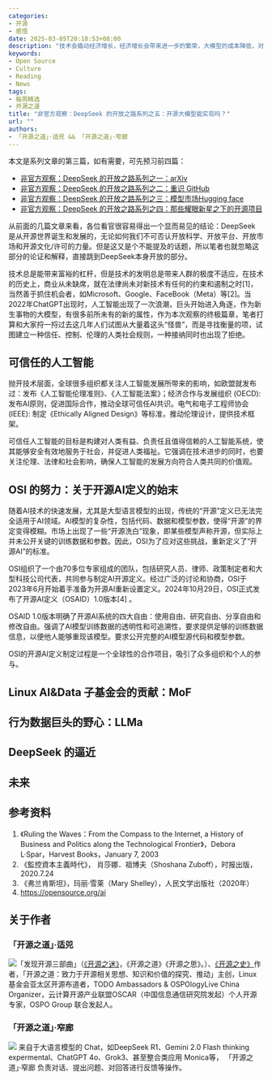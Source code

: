 ```yaml
---
categories:
- 开源
- 感悟
date: 2025-03-05T20:18:53+08:00
description: "技术会撬动经济增长，经济增长会带来进一步的繁荣，大模型的成本降低，对于所有数字行业都是相当利好的事情，那么问题来了，大模型的使用能带来什么？代码本身将走向哪里？知识财产权的模糊地带能渐渐清晰吗？"
keywords:
- Open Source
- Culture
- Reading
- News
tags:
- 每周精选
- 开源之道
title: "非官方观察：DeepSeek 的开放之路系列之五：开源大模型能实现吗？"
url: ""
authors:
- 「开源之道」·适兕 && 「开源之道」·窄廊
---
```


本文是系列文章的第三篇，如有需要，可先预习前四篇：

* [非官方观察：DeepSeek 的开放之路系列之一：arXiv](/posts/opensource_engineering/deepseek-open-path-series-0/)
* [非官方观察：DeepSeek 的开放之路系列之二：重识 GitHub](/posts/opensource_engineering/deepseek-open-path-series-1-github.md)
* [非官方观察：DeepSeek 的开放之路系列之三：模型市场Hugging face](/posts/opensource_engineering/deepseek-open-path-series-2-hugging-face.md)
* [非官方观察：DeepSeek 的开放之路系列之四：那些耀眼新星之下的开源项目](/posts/opensource_engineering/deepseek-open-path-series-3-open-source-infra.md)

从前面的几篇文章来看，各位看官很容易得出一个显而易见的结论：DeepSeek 是从开源世界诞生和发展的，无论如何我们不可否认开放科学、开放平台、开放市场和开源文化/许可的力量。但是这又是个不能提及的话题，所以笔者也就忽略这部分的论证和解释，直接跳到DeepSeek本身开放的部分。

技术总是能带来富裕的杠杆，但是技术的发明总是带来人群的极度不适应，在技术的历史上，商业从未缺席，就在法律尚未对新技术有任何的约束和遏制之时[1]，当然善于抓住机会者，如Microsoft、Google、FaceBook（Meta）等[2]。当2022年ChatGPT出现时，人工智能出现了一次浪潮，巨头开始进入角逐，作为新生事物的大模型，有很多前所未有的新的属性，作为本次观察的终极篇章，笔者打算和大家捋一捋过去这几年人们试图从大量着这头“怪兽”，而是寻找衡量的项，试图建立一种信任、控制、伦理的人类社会规则，一种接纳同时也出现了拒绝。

## 可信任的人工智能

抛开技术层面，全球很多组织都关注人工智能发展所带来的影响，如欧盟就发布过：发布《人工智能伦理准则》、《人工智能法案》；经济合作与发展组织 (OECD): 发布AI原则，促进国际合作，推动全球可信任AI共识。电气和电子工程师协会 (IEEE): 制定《Ethically Aligned Design》等标准，推动伦理设计，提供技术框架。

可信任人工智能的目标是构建对人类有益、负责任且值得信赖的人工智能系统，使其能够安全有效地服务于社会，并促进人类福祉。它强调在技术进步的同时，也要关注伦理、法律和社会影响，确保人工智能的发展方向符合人类共同的价值观。

## OSI 的努力：关于开源AI定义的始末

随着AI技术的快速发展，尤其是大型语言模型的出现，传统的“开源”定义已无法完全适用于AI领域。AI模型的复杂性，包括代码、数据和模型参数，使得“开源”的界定变得模糊。市场上出现了一些“开源洗白”现象，即某些模型声称开源，但实际上并未公开关键的训练数据和参数。因此，OSI为了应对这些挑战，重新定义了“开源AI”的标准。

OSI组织了一个由70多位专家组成的团队，包括研究人员、律师、政策制定者和大型科技公司代表，共同参与制定AI开源定义。经过广泛的讨论和协商，OSI于2023年6月开始着手准备为开源AI重新设置定义。2024年10月29日，OSI正式发布了开源AI定义（OSAID）1.0版本[4] 。

OSAID 1.0版本明确了开源AI系统的四大自由：使用自由、研究自由、分享自由和修改自由。强调了AI模型训练数据的透明性和可追溯性，要求提供足够的训练数据信息，以便他人能够重现该模型。要求公开完整的AI模型源代码和模型参数。

OSI的开源AI定义制定过程是一个全球性的合作项目，吸引了众多组织和个人的参与。

## Linux AI&Data 子基金会的贡献：MoF




## 行为数据巨头的野心：LLMa

## DeepSeek 的逼近

## 未来

## 参考资料

1. 《Ruling the Waves：From the Compass to the Internet, a History of Business and Politics along the Technological Frontier》，Debora L·Spar，Harvest Books，January 7, 2003
2. 《監控資本主義時代》， 肖莎娜．祖博夫（Shoshana Zuboff），时报出版，2020.7.24
3. 《弗兰肯斯坦》，玛丽·雪莱（Mary Shelley），人民文学出版社（2020年）
4. https://opensource.org/ai 

## 关于作者

### 「开源之道」·适兕

![](/public/kuosi-face-of-os.png)「发现开源三部曲」（[《开源之迷》](posts/book-of-open-source/the-fascinating-of-open-source/)，《开源之道》《开源之思》。）、[《开源之史》](posts/history-of-open-source/summary/)作者，「开源之道：致力于开源相关思想、知识和价值的探究、推动」主创，Linux基金会亚太区开源布道者，TODO Ambassadors & OSPOlogyLive China Organizer，云计算开源产业联盟OSCAR（中国信息通信研究院发起）个人开源专家，OSPO Group 联合发起人。

### 「开源之道」·窄廊

![](/public/zhailang.jpg) 来自于大语言模型的 Chat，如DeepSeek R1、Gemini 2.0 Flash thinking expermental、ChatGPT 4o、Grok3、甚至整合类应用 Monica等， 「开源之道」·窄廊 负责对话、提出问题、对回答进行反馈等操作。
